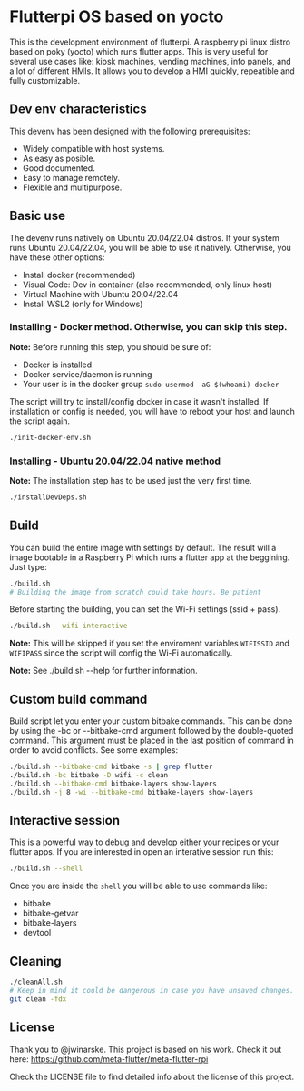 # Flutterpi OS based on yocto

This is the development environment of flutterpi. A raspberry pi linux distro based on poky (yocto) which runs flutter apps. This is very useful for several use cases like: kiosk machines, vending machines, info panels, and a lot of different HMIs. It allows you to develop a HMI quickly, repeatible and fully customizable.

## Dev env characteristics

This devenv has been designed with the following prerequisites:

- Widely compatible with host systems.
- As easy as posible.
- Good documented.
- Easy to manage remotely.
- Flexible and multipurpose.

## Basic use

The devenv runs natively on Ubuntu 20.04/22.04 distros. If your system runs Ubuntu 20.04/22.04, you will be able to use it natively. Otherwise, you have these other options:

- Install docker (recommended)
- Visual Code: Dev in container (also recommended, only linux host)
- Virtual Machine with Ubuntu 20.04/22.04
- Install WSL2 (only for Windows)

### Installing - Docker method. Otherwise, you can skip this step.

**Note:** Before running this step, you should be sure of:

- Docker is installed
- Docker service/daemon is running
- Your user is in the docker group `sudo usermod -aG $(whoami) docker`

The script will try to install/config docker in case it wasn't installed. If installation or config is needed, you will have to reboot your host and launch the script again.

```bash
./init-docker-env.sh
```

### Installing - Ubuntu 20.04/22.04 native method

**Note:** The installation step has to be used just the very first time.

```bash
./installDevDeps.sh
```

## Build

You can build the entire image with settings by default. The result will a image bootable in a Raspberry Pi which runs a flutter app at the beggining. Just type:

```bash
./build.sh
# Building the image from scratch could take hours. Be patient
```

Before starting the building, you can set the Wi-Fi settings (ssid + pass).

```bash
./build.sh --wifi-interactive
```

**Note:** This will be skipped if you set the enviroment variables `WIFISSID` and `WIFIPASS` since the script will config the Wi-Fi automatically.

**Note:** See ./build.sh --help for further information.

## Custom build command

Build script let you enter your custom bitbake commands. This can be done by using the -bc or --bitbake-cmd argument followed by the double-quoted command. This argument must be placed in the last position of command in order to avoid conflicts. See some examples:

```bash
./build.sh --bitbake-cmd bitbake -s | grep flutter
./build.sh -bc bitbake -D wifi -c clean
./build.sh --bitbake-cmd bitbake-layers show-layers
./build.sh -j 8 -wi --bitbake-cmd bitbake-layers show-layers
```

## Interactive session

This is a powerful way to debug and develop either your recipes or your flutter apps. If you are interested in open an interative session run this:

```bash
./build.sh --shell

```

Once you are inside the `shell` you will be able to use commands like:

- bitbake
- bitbake-getvar
- bitbake-layers
- devtool

## Cleaning

```bash
./cleanAll.sh
# Keep in mind it could be dangerous in case you have unsaved changes.
git clean -fdx
```

## License

Thank you to @jwinarske. This project is based on his work.
Check it out here: https://github.com/meta-flutter/meta-flutter-rpi

Check the LICENSE file to find detailed info about the license of this project.
